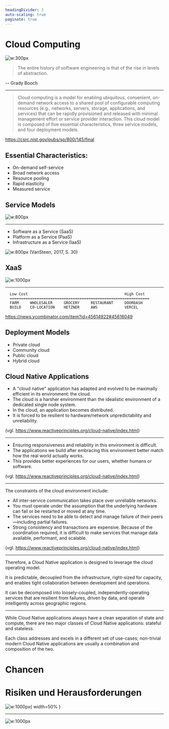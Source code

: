 ```yaml
---
headingDivider: 3
auto-scaling: true
paginate: true
---
```


# Cloud Computing

![w:300px](There_is_no_cloud.png)

> The entire history of software engineering is that of the rise in levels of abstraction.

-- Grady Booch

---

> Cloud computing is a model for enabling ubiquitous, convenient, on-demand network access to a shared pool of
> configurable computing resources (e.g., networks, servers, storage, applications, and services) that can be rapidly
> provisioned and released with minimal management effort or service provider interaction. This cloud model is composed
> of
> five essential characteristics, three service models, and four deployment models.

https://csrc.nist.gov/pubs/sp/800/145/final

## Essential Characteristics:

- On-demand self-service
- Broad network access
- Resource pooling
- Rapid elasticity
- Measured service

## Service Models

![w:800px](Images/PizzaAsAService.png)

---

- Software as a Service (SaaS)
- Platform as a Service (PaaS)
- Infrastructure as a Service (IaaS)

![w:800px](Images/Abstractions.png)
(VanSteen, 2017, S. 30)

## XaaS

![w:1000px](XaaS2.png)

---

```text
  Low Cost                                           High Cost
  ==============================================================
  FARM     WHOLESALER     GROCERY     RESTAURANT     DOORDASH    
  BUILD    CO-LOCATION    HETZNER     AWS            VERCEL         
```
https://news.ycombinator.com/item?id=45614922#45616049

## Deployment Models

- Private cloud
- Community cloud
- Public cloud
- Hybrid cloud

## Cloud Native Applications

- A "cloud native" application has adapted and evolved to be maximally efficient in its environment: the cloud.
- The cloud is a harsher environment than the idealistic environment of a dedicated single node system.
- In the cloud, an application becomes distributed.
- It is forced to be resilient to hardware/network unpredictability and unreliability.

(vgl. https://www.reactiveprinciples.org/cloud-native/index.html)

---

- Ensuring responsiveness and reliability in this environment is difficult.
- The applications we build after embracing this environment better match how the real world actually works.
- This provides better experiences for our users, whether humans or software.

(vgl. https://www.reactiveprinciples.org/cloud-native/index.html)

---

The constraints of the cloud environment include:

- All inter-service communication takes place over unreliable networks.
- You must operate under the assumption that the underlying hardware can fail or be restarted or moved at any time.
- The services need to be able to detect and manage failure of their peers—including partial failures.
- Strong consistency and transactions are expensive. Because of the coordination required, it is difficult to make
  services that manage data available, performant, and scalable.

(vgl. https://www.reactiveprinciples.org/cloud-native/index.html)

---

Therefore, a Cloud Native application is designed to leverage the cloud operating model.

It is predictable, decoupled from the infrastructure, right-sized for capacity, and enables tight collaboration between
development and operations.

It can be decomposed into loosely-coupled, independently-operating services that are resilient from failures, driven by
data, and operate intelligently across geographic regions.

---

While Cloud Native applications always have a clean separation of state and compute, there are two major classes of
Cloud Native applications: stateful and stateless.

Each class addresses and excels in a different set of use-cases; non-trivial modern Cloud Native applications are
usually a combination and composition of the two.


# Chancen

# Risiken und Herausforderungen

![w:1000px](Images/when-the-cloud-leaves-the-datacenter-530836-1.jpg){ width=50% }

---

![w:1000px](Images/251020_AWS_Outage.png)


